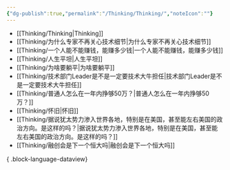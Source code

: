 ```yaml
---
{"dg-publish":true,"permalink":"/Thinking/Thinking/","noteIcon":""}
---
```


- [[Thinking/Thinking\|Thinking]]
- [[Thinking/为什么专家不再关心技术细节\|为什么专家不再关心技术细节]]
- [[Thinking/一个人能不能赚钱，能赚多少钱\|一个人能不能赚钱，能赚多少钱]]
- [[Thinking/人生平坦\|人生平坦]]
- [[Thinking/为啥要躺平\|为啥要躺平]]
- [[Thinking/技术部门Leader是不是一定要技术大牛担任\|技术部门Leader是不是一定要技术大牛担任]]
- [[Thinking/普通人怎么在一年内挣够50万？\|普通人怎么在一年内挣够50万？]]
- [[Thinking/怀旧\|怀旧]]
- [[Thinking/据说犹太势力渗入世界各地，特别是在美国，甚至能左右美国的政治方向。是这样的吗？\|据说犹太势力渗入世界各地，特别是在美国，甚至能左右美国的政治方向。是这样的吗？]]
- [[Thinking/融创会是下一个恒大吗\|融创会是下一个恒大吗]]

{ .block-language-dataview}